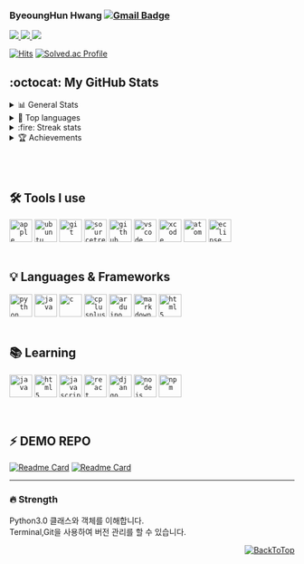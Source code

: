
### ByeoungHun Hwang    [![Gmail Badge](https://img.shields.io/badge/-Gmail-c14438?style=flat-square&logo=Gmail&logoColor=white&link=mailto:h1009218@hufs.ac.kr)](mailto:h1009218@hufs.ac.kr) 

 <!-- 노션,블로그,인스타 -->
 <a href = "https://www.notion.so/2-804f85fc028e4319b4a8896434a0e20f" target="_blank"><img src="https://img.shields.io/badge/Notion-000000?style=for-the-badge&logo=Notion&logoColor=white"> </a><a href = "https://blog.naver.com/h1009218" target="_blank"><img src="https://img.shields.io/badge/Blog-03C75A?style=for-the-badge&logo=Naver&logoColor=white"> </a><a href = "https://www.instagram.com/chum_zz/" target="_blank"><img src="https://img.shields.io/badge/Instagram-E4405F?style=for-the-badge&logo=Instagram&logoColor=white"> </a> 
<!-- 방문자,백준 -->
 [![Hits](https://hits.seeyoufarm.com/api/count/incr/badge.svg?url=https%3A%2F%2Fgithub.com%2FHwangBBang&count_bg=%23000000&title_bg=%23555555&icon=github.svg&icon_color=%23FFFFFF&title=Visits&edge_flat=false)](https://hits.seeyoufarm.com) 
 [![Solved.ac
Profile](http://mazassumnida.wtf/api/mini/generate_badge?boj=h1009218)](https://solved.ac/h1009218)<br>


<!-- 깃헙 Stats -->
<h2>:octocat: My GitHub Stats </h2>
<details>
<summary>📊 General Stats</summary>
 
 [![HwangBBang's GitHub stats](https://github-readme-stats.vercel.app/api?username=HwangBBang&theme=dark)](https://github.com/HwangBBang/github-readme-stats)
</details>

<details>
<summary>💼 Top languages</summary>
 
 [![Top Langs](https://github-readme-stats.vercel.app/api/top-langs/?username=HwangBBang&layout=compact&theme=dark)](https://github.com/HwangBBang/github-readme-stats)
</details>

<details>
<summary> :fire: Streak stats</summary>
    <a href="https://github.com/HwangBBang">
        <img height=180em src="https://github-readme-streak-stats.herokuapp.com/?user=HwangBBang&theme=highcontrast&hide_border=true" alt="streak stats"/>
    </a>
</details>

<details>
 <summary>🏆 Achievements</summary>
 
[![trophy](https://github-profile-trophy.vercel.app/?username=HwangBBang&row=1&theme=darkhub&rank=-B,-C&margin-w=10)](https://github.com/ryo-ma/github-profile-trophy)
</details>

<br><br>
## 🛠 Tools I use 
<code><img title="Apple" alt="apple" width="40px" 
           src="https://cdn.jsdelivr.net/gh/devicons/devicon/icons/apple/apple-original.svg" /></code>
<code><img title="Ubuntu" alt="ubuntu" width="40px" 
           src="https://cdn.jsdelivr.net/gh/devicons/devicon/icons/ubuntu/ubuntu-plain.svg" /></code>
<code><img title="Git" alt="git" width="40px" 
           src="https://cdn.jsdelivr.net/gh/devicons/devicon/icons/git/git-original.svg" /></code>
<code><img title="Sourcetree" alt="sourcetree" width="40px" 
           src="https://cdn.jsdelivr.net/gh/devicons/devicon/icons/sourcetree/sourcetree-original.svg" /></code>
<code><img title="GitHub" alt="github" width="40px" 
           src="https://cdn.jsdelivr.net/gh/devicons/devicon/icons/github/github-original.svg" /></code>
<code><img title="Vscode" alt="vscode" width="40px" 
           src="https://cdn.jsdelivr.net/gh/devicons/devicon/icons/vscode/vscode-original.svg" /></code>
<code><img title="Xcode" alt="xcode" width="40px"
           src="https://cdn.jsdelivr.net/gh/devicons/devicon/icons/xcode/xcode-original.svg" /></code>
<code><img title="Atom" alt="atom" width="40px"
           src="https://cdn.jsdelivr.net/gh/devicons/devicon/icons/atom/atom-original.svg" /></code>
<code><img title="Eclipse" alt="eclipse" width="40px"
           src="https://skillicons.dev/icons?i=eclipse" /></code>
<br><br>
##  💡 Languages & Frameworks   

<code><img title="Python" alt="python" width="40px" 
           src="https://cdn.jsdelivr.net/gh/devicons/devicon/icons/python/python-original.svg" /></code>
<code><img title="Java" alt="java" width="40px" 
           src="https://cdn.jsdelivr.net/gh/devicons/devicon/icons/java/java-original.svg" /></code>
<code><img title="C" alt="c" width="40px" 
           src="https://cdn.jsdelivr.net/gh/devicons/devicon/icons/c/c-original.svg" /></code>
<code><img title="Cplusplus" alt="cplusplus" width="40px" 
           src="https://cdn.jsdelivr.net/gh/devicons/devicon/icons/cplusplus/cplusplus-original.svg"/></code>
<code><img title="Arduino" alt="arduino" width="40px" 
           src="https://cdn.jsdelivr.net/gh/devicons/devicon/icons/arduino/arduino-original.svg" /></code> 
<code><img title="Markdown" alt="markdown" width="40px" 
           src="https://cdn.jsdelivr.net/gh/devicons/devicon/icons/markdown/markdown-original.svg" /></code>
<code><img title="Html5" alt="html5" width="40px" 
           src="https://cdn.jsdelivr.net/gh/devicons/devicon/icons/html5/html5-original.svg" /></code>
<br><br>
## 📚 Learning
<code><img title="Java" alt="java" width="40px" 
           src="https://cdn.jsdelivr.net/gh/devicons/devicon/icons/java/java-original.svg" /></code>
<code><img title="Html5" alt="html5" width="40px" 
           src="https://cdn.jsdelivr.net/gh/devicons/devicon/icons/html5/html5-original.svg" /></code>
<code><img title="Javascript" alt="javascript" width="40px" 
           src="https://cdn.jsdelivr.net/gh/devicons/devicon/icons/javascript/javascript-original.svg" /></code>
<code><img title="React" alt="react" width="40px" 
           src="https://cdn.jsdelivr.net/gh/devicons/devicon/icons/react/react-original.svg" /></code>
<code><img title="Django" alt="django" width="40px" 
           src="https://cdn.jsdelivr.net/gh/devicons/devicon/icons/django/django-plain-wordmark.svg" /></code>
<code><img title="Nodejs" alt="nodejs" width="40px" 
           src="https://cdn.jsdelivr.net/gh/devicons/devicon/icons/nodejs/nodejs-original.svg" /></code>
<code><img title="Npm" alt="npm" width="40px"
           src="https://cdn.jsdelivr.net/gh/devicons/devicon/icons/npm/npm-original-wordmark.svg" /></code>
          

<br>

## ⚡️ DEMO REPO 

[![Readme Card](https://github-readme-stats.vercel.app/api/pin/?username=HwangBBang&repo=Mini_Project)](https://github.com/HwangBBang/Mini_Project)
[![Readme Card](https://github-readme-stats.vercel.app/api/pin/?username=HwangBBang&repo=HUFS_Repository)](https://github.com/HwangBBang/HUFS_Repository)

<!-- [Java_Practice_2022](https://github.com/HwangBBang/JAVA_Practice_2022)  
[Python_Practice_2022](https://github.com/HwangBBang/Python_Practice_2022)  
[Mini_Project](https://github.com/HwangBBang/Mini_Project)  
[Team-KKLHY](https://github.com/HwangBBang/team-KKLHY)  
[BaekJoon](https://github.com/HwangBBang/BaekJoon)  
[Html_Practice_2022](https://github.com/HwangBBang/HTML_Practice_2022) -->

---
### 🔥 Strength
Python3.0 클래스와 객체를 이해합니다. <br>
Terminal,Git을 사용하여 버전 관리를 할 수 있습니다. <br>


<p align="right"><a href="#top">
                <img src="https://img.shields.io/static/v1?label&message=="TOP" &color=000000&style=flat&logo" alt="BackToTop" /></a></p>
